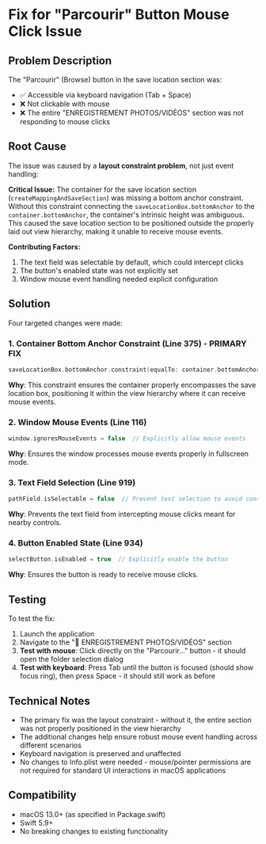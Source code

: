 # Fix for "Parcourir" Button Mouse Click Issue

## Problem Description

The "Parcourir" (Browse) button in the save location section was:
- ✅ Accessible via keyboard navigation (Tab + Space)
- ❌ Not clickable with mouse
- ❌ The entire "ENREGISTREMENT PHOTOS/VIDÉOS" section was not responding to mouse clicks

## Root Cause

The issue was caused by a **layout constraint problem**, not just event handling:

**Critical Issue:** The container for the save location section (`createMappingAndSaveSection`) was missing a bottom anchor constraint. Without this constraint connecting the `saveLocationBox.bottomAnchor` to the `container.bottomAnchor`, the container's intrinsic height was ambiguous. This caused the save location section to be positioned outside the properly laid out view hierarchy, making it unable to receive mouse events.

**Contributing Factors:**
1. The text field was selectable by default, which could intercept clicks
2. The button's enabled state was not explicitly set
3. Window mouse event handling needed explicit configuration

## Solution

Four targeted changes were made:

### 1. Container Bottom Anchor Constraint (Line 375) - **PRIMARY FIX**
```swift
saveLocationBox.bottomAnchor.constraint(equalTo: container.bottomAnchor)
```
**Why**: This constraint ensures the container properly encompasses the save location box, positioning it within the view hierarchy where it can receive mouse events.

### 2. Window Mouse Events (Line 116)
```swift
window.ignoresMouseEvents = false  // Explicitly allow mouse events
```
**Why**: Ensures the window processes mouse events properly in fullscreen mode.

### 3. Text Field Selection (Line 919)
```swift
pathField.isSelectable = false  // Prevent text selection to avoid consuming clicks
```
**Why**: Prevents the text field from intercepting mouse clicks meant for nearby controls.

### 4. Button Enabled State (Line 934)
```swift
selectButton.isEnabled = true  // Explicitly enable the button
```
**Why**: Ensures the button is ready to receive mouse clicks.

## Testing

To test the fix:

1. Launch the application
2. Navigate to the "💾 ENREGISTREMENT PHOTOS/VIDÉOS" section
3. **Test with mouse**: Click directly on the "Parcourir..." button - it should open the folder selection dialog
4. **Test with keyboard**: Press Tab until the button is focused (should show focus ring), then press Space - it should still work as before

## Technical Notes

- The primary fix was the layout constraint - without it, the entire section was not properly positioned in the view hierarchy
- The additional changes help ensure robust mouse event handling across different scenarios
- Keyboard navigation is preserved and unaffected
- No changes to Info.plist were needed - mouse/pointer permissions are not required for standard UI interactions in macOS applications

## Compatibility

- macOS 13.0+ (as specified in Package.swift)
- Swift 5.9+
- No breaking changes to existing functionality
